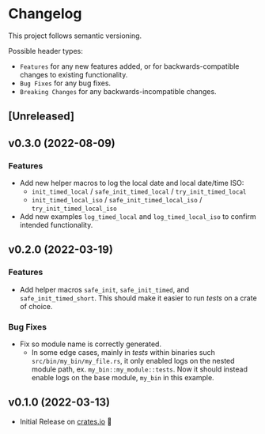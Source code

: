 # Changelog

This project follows semantic versioning.

Possible header types:

- `Features` for any new features added, or for backwards-compatible
  changes to existing functionality.
- `Bug Fixes` for any bug fixes.
- `Breaking Changes` for any backwards-incompatible changes.

## [Unreleased]
<!--
### Features
- Added a new struct `MyStruct` with the following methods:
  - `my_method()`
  - `other_method()`
-->

## v0.3.0 (2022-08-09)

### Features

- Add new helper macros to log the local date
  and local date/time ISO:
  - `init_timed_local` / `safe_init_timed_local` / `try_init_timed_local`
  - `init_timed_local_iso` / `safe_init_timed_local_iso` / `try_init_timed_local_iso`
- Add new examples `log_timed_local` and `log_timed_local_iso`
  to confirm intended functionality.

## v0.2.0 (2022-03-19)

### Features

- Add helper macros `safe_init`, `safe_init_timed`, and `safe_init_timed_short`.
  This should make it easier to run *tests* on a crate of choice.

### Bug Fixes

- Fix so module name is correctly generated.
  - In some edge cases, mainly in *tests* within binaries such `src/bin/my_bin/my_file.rs`,
    it only enabled logs on the nested module path, ex. `my_bin::my_module::tests`. Now
    it should instead enable logs on the base module, `my_bin` in this example.

## v0.1.0 (2022-03-13)

- Initial Release on [crates.io] :tada:

[crates.io]: https://crates.io/crates/sensible-env-logger
